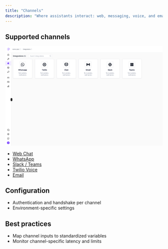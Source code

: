 ```yaml
---
title: "Channels"
description: "Where assistants interact: web, messaging, voice, and email."
---
```


## Supported channels

![Channels Pn](/Channels.png)

- [Web Chat](/channels/webchat)
- [WhatsApp](/channels/whatsapp)
- [Slack / Teams](/channels/slack-teams)
- [Twilio Voice](/channels/twilio)
- [Email](/channels/email)

## Configuration

- Authentication and handshake per channel
- Environment-specific settings

## Best practices

- Map channel inputs to standardized variables
- Monitor channel-specific latency and limits